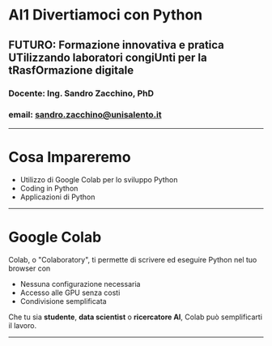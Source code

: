 <!-- .slide: class="titolo" data-background-image="./sfondi/Titolo.webp" data-background-size="contain"-->

# AI1 Divertiamoci con Python
## FUTURO: Formazione innovativa e pratica UTilizzando laboratori congiUnti per la tRasfOrmazione digitale
### Docente: Ing. Sandro Zacchino, PhD
### email: sandro.zacchino@unisalento.it

---
<!-- .slide: class="cosa-impareremo h1-fontsize-30 h1-align-left" data-background-image="./sfondi/Cosa Impareremo.webp" data-background-size="contain" -->
# Cosa Impareremo

- Utilizzo di Google Colab per lo sviluppo Python
- Coding in Python
- Applicazioni di Python

---

<!-- .slide: class="roadmap h1-fontsize-40 h1-align-left" data-background-image="./sfondi/Roadmap.webp" data-background-size="contain" -->
# Google Colab

Colab, o "Colaboratory", ti permette di scrivere ed eseguire Python nel tuo browser con 
- Nessuna configurazione necessaria
- Accesso alle GPU senza costi
- Condivisione semplificata

Che tu sia <strong>studente</strong>, <strong>data scientist</strong> o <strong>ricercatore AI</strong>, Colab può semplificarti il lavoro. 

---
